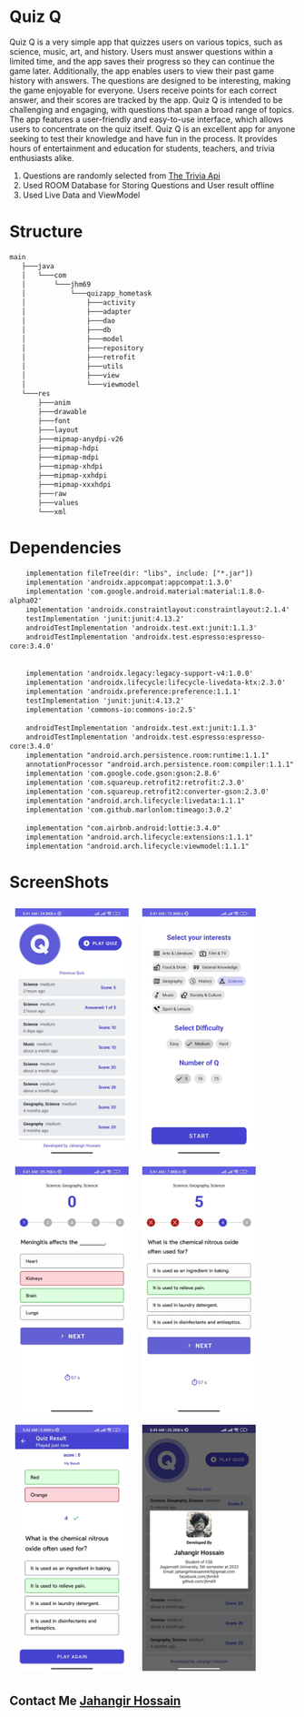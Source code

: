 # Quiz Q

Quiz Q is a very simple app that quizzes users on various topics, such as science, music, art, and history. Users must answer questions within a limited time, and the app saves their progress so they can continue the game later. Additionally, the app enables users to view their past game history with answers. The questions are designed to be interesting, making the game enjoyable for everyone. Users receive points for each correct answer, and their scores are tracked by the app.
Quiz Q is intended to be challenging and engaging, with questions that span a broad range of topics. The app features a user-friendly and easy-to-use interface, which allows users to concentrate on the quiz itself.
Quiz Q is an excellent app for anyone seeking to test their knowledge and have fun in the process. It provides hours of entertainment and education for students, teachers, and trivia enthusiasts alike.

1. Questions are randomly selected from [The Trivia Api](https://the-trivia-api.com/docs/#getQuestions)
2. Used ROOM Database for Storing Questions and User result offline
3. Used Live Data and ViewModel
 
# Structure
```
main
   ├───java
   │   └───com
   │       └───jhm69
   │           └───quizapp_hometask
   │               ├───activity
   │               ├───adapter
   │               ├───dao
   │               ├───db
   │               ├───model
   │               ├───repository
   │               ├───retrofit
   │               ├───utils
   │               ├───view
   │               └───viewmodel
   └───res
       ├───anim
       ├───drawable
       ├───font
       ├───layout
       ├───mipmap-anydpi-v26
       ├───mipmap-hdpi
       ├───mipmap-mdpi
       ├───mipmap-xhdpi
       ├───mipmap-xxhdpi
       ├───mipmap-xxxhdpi
       ├───raw
       ├───values
       └───xml
```
# Dependencies
```
    implementation fileTree(dir: "libs", include: ["*.jar"])
    implementation 'androidx.appcompat:appcompat:1.3.0'
    implementation 'com.google.android.material:material:1.8.0-alpha02'
    implementation 'androidx.constraintlayout:constraintlayout:2.1.4'
    testImplementation 'junit:junit:4.13.2'
    androidTestImplementation 'androidx.test.ext:junit:1.1.3'
    androidTestImplementation 'androidx.test.espresso:espresso-core:3.4.0'


    implementation 'androidx.legacy:legacy-support-v4:1.0.0'
    implementation 'androidx.lifecycle:lifecycle-livedata-ktx:2.3.0'
    implementation 'androidx.preference:preference:1.1.1'
    testImplementation 'junit:junit:4.13.2'
    implementation 'commons-io:commons-io:2.5'

    androidTestImplementation 'androidx.test.ext:junit:1.1.3'
    androidTestImplementation 'androidx.test.espresso:espresso-core:3.4.0'
    implementation "android.arch.persistence.room:runtime:1.1.1"
    annotationProcessor "android.arch.persistence.room:compiler:1.1.1"
    implementation 'com.google.code.gson:gson:2.8.6'
    implementation 'com.squareup.retrofit2:retrofit:2.3.0'
    implementation 'com.squareup.retrofit2:converter-gson:2.3.0'
    implementation "android.arch.lifecycle:livedata:1.1.1"
    implementation 'com.github.marlonlom:timeago:3.0.2'

    implementation "com.airbnb.android:lottie:3.4.0"
    implementation "android.arch.lifecycle:extensions:1.1.1"
    implementation "android.arch.lifecycle:viewmodel:1.1.1"
```
# ScreenShots

[<img src="/sc/1.jpg" align="center" width="200" hspace="10" vspace="10">](/sc/1.jpg)
[<img src="/sc/2.jpg" align="center" width="200" hspace="10" vspace="10">](/sc/2.jpg)
[<img src="/sc/3.jpg" align="center" width="200" hspace="10" vspace="10">](/sc/3.jpg)
[<img src="/sc/4.jpg" align="center" width="200" hspace="10" vspace="10">](/sc/4.jpg)
[<img src="/sc/5.jpg" align="center" width="200" hspace="10" vspace="10">](/sc/5.jpg)
[<img src="/sc/6.jpg" align="center" width="200" hspace="10" vspace="10">](/sc/6.jpg)

## Contact Me [Jahangir Hossain](https://facebook.com/jhm69)



